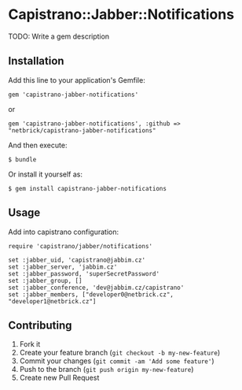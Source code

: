 # Capistrano::Jabber::Notifications

TODO: Write a gem description

## Installation

Add this line to your application's Gemfile:

    gem 'capistrano-jabber-notifications'

or

    gem 'capistrano-jabber-notifications', :github => "netbrick/capistrano-jabber-notifications"

And then execute:

    $ bundle

Or install it yourself as:

    $ gem install capistrano-jabber-notifications

## Usage

Add into capistrano configuration:

    require 'capistrano/jabber/notifications'
    
    set :jabber_uid, 'capistrano@jabbim.cz'
    set :jabber_server, 'jabbim.cz'
    set :jabber_password, 'superSecretPassword'
    set :jabber_group, []
    set :jabber_conference, 'dev@jabbim.cz/capistrano'
    set :jabber_members, ["developer0@netbrick.cz", "developer1@netbrick.cz"]


## Contributing

1. Fork it
2. Create your feature branch (`git checkout -b my-new-feature`)
3. Commit your changes (`git commit -am 'Add some feature'`)
4. Push to the branch (`git push origin my-new-feature`)
5. Create new Pull Request
